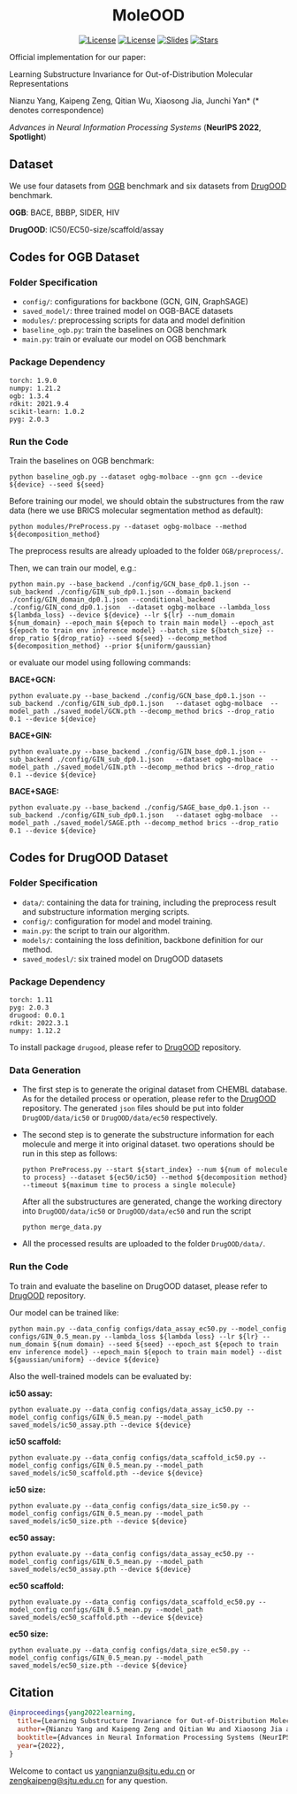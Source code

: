 <h1 align="center"><b>MoleOOD</b></h1>
<p align="center">
    <a href="https://openreview.net/forum?id=2nWUNTnFijm"> <img alt="License" src="https://img.shields.io/static/v1?label=Pub&message=NeurIPS%2722&color=blue"></a>
    <a href="https://github.com/yangnianzu0515/MoleOOD/blob/master/LICENSE"> <img alt="License" src="https://img.shields.io/github/license/yangnianzu0515/MoleOOD?color=green"></a>
    <a href="https://yangnianzu0515.github.io/slides/paper4-slides-moleood.pdf"> <img src="https://img.shields.io/badge/Slides-grey?&logo=MicrosoftPowerPoint&logoColor=red" alt="Slides"></a>
    <a href="https://github.com/yangnianzu0515/MoleOOD/stargazers"><img src="https://img.shields.io/github/stars/yangnianzu0515/MoleOOD?color=yellow&label=Star" alt="Stars"></a>
</p>

Official implementation for our paper:

Learning Substructure Invariance for Out-of-Distribution Molecular Representations

Nianzu Yang, Kaipeng Zeng, Qitian Wu, Xiaosong Jia, Junchi Yan* (* denotes correspondence)

*Advances in Neural Information Processing Systems* (**NeurIPS 2022**, **Spotlight**)


## Dataset

We use four datasets from [OGB](https://ogb.stanford.edu/) benchmark and six datasets from [DrugOOD](https://github.com/tencent-ailab/DrugOOD) benchmark.

**OGB**: BACE, BBBP, SIDER, HIV

**DrugOOD**: IC50/EC50-size/scaffold/assay



## Codes for OGB Dataset

### Folder Specification

- ```config/```: configurations for backbone (GCN, GIN, GraphSAGE)
- ```saved_model/```: three trained model on OGB-BACE datasets
- ```modules/```: preprocessing scripts for data and model definition
- ```baseline_ogb.py```: train the baselines on OGB benchmark
- ```main.py```: train or evaluate our model on OGB benchmark

### Package Dependency

```
torch: 1.9.0
numpy: 1.21.2
ogb: 1.3.4
rdkit: 2021.9.4
scikit-learn: 1.0.2
pyg: 2.0.3
```

### Run the Code

Train the baselines on OGB benchmark:

``` 
python baseline_ogb.py --dataset ogbg-molbace --gnn gcn --device ${device} --seed ${seed}
```

Before training our model, we should obtain the substructures from the raw data (here we use BRICS molecular segmentation method as default):

```
python modules/PreProcess.py --dataset ogbg-molbace --method ${decomposition_method}
```

The preprocess results are already uploaded to the folder ```OGB/preprocess/```. 

Then, we can train our model, e.g.:

```
python main.py --base_backend ./config/GCN_base_dp0.1.json --sub_backend ./config/GIN_sub_dp0.1.json --domain_backend ./config/GIN_domain_dp0.1.json --conditional_backend ./config/GIN_cond_dp0.1.json  --dataset ogbg-molbace --lambda_loss ${lambda_loss} --device ${device} --lr ${lr} --num_domain ${num_domain} --epoch_main ${epoch to train main model} --epoch_ast ${epoch to train env inference model} --batch_size ${batch_size} --drop_ratio ${drop_ratio} --seed ${seed} --decomp_method ${decomposition_method} --prior ${uniform/gaussian}
```

or evaluate our model using following commands:

**BACE+GCN:**

```
python evaluate.py --base_backend ./config/GCN_base_dp0.1.json --sub_backend ./config/GIN_sub_dp0.1.json   --dataset ogbg-molbace  --model_path ./saved_model/GCN.pth --decomp_method brics --drop_ratio 0.1 --device ${device} 
```

**BACE+GIN:**

```
python evaluate.py --base_backend ./config/GIN_base_dp0.1.json --sub_backend ./config/GIN_sub_dp0.1.json   --dataset ogbg-molbace  --model_path ./saved_model/GIN.pth --decomp_method brics --drop_ratio 0.1 --device ${device} 
```

**BACE+SAGE:**

```
python evaluate.py --base_backend ./config/SAGE_base_dp0.1.json --sub_backend ./config/GIN_sub_dp0.1.json   --dataset ogbg-molbace  --model_path ./saved_model/SAGE.pth --decomp_method brics --drop_ratio 0.1 --device ${device} 
```



## Codes for DrugOOD Dataset

### Folder Specification

- ```data/```: containing the data for training, including the preprocess result and substructure information merging scripts.
- ```config/```: configuration for model and model training.
- ```main.py```: the script to train our algorithm.
- ```models/```: containing the loss definition, backbone definition for our method.
- ```saved_modesl/```: six trained model on DrugOOD datasets

### Package Dependency

```
torch: 1.11
pyg: 2.0.3
drugood: 0.0.1
rdkit: 2022.3.1
numpy: 1.12.2
```

To install package ```drugood```, please refer to [DrugOOD](https://github.com/tencent-ailab/DrugOOD)  repository. 

### Data Generation

- The first step is to generate the original dataset from CHEMBL database. As for the detailed process or operation, please refer to the  [DrugOOD](https://github.com/tencent-ailab/DrugOOD)  repository. The generated ```json```  files should be put into folder ```DrugOOD/data/ic50``` or ```DrugOOD/data/ec50``` respectively.

- The second step is to generate the substructure information for each molecule and merge it into original dataset. two operations should be run in this step as follows:

  ```
  python PreProcess.py --start ${start_index} --num ${num of molecule to process} --dataset ${ec50/ic50} --method ${decomposition method} --timeout ${maximum time to process a single molecule}
  ```

  After all the substructures are generated, change the working directory into ```DrugOOD/data/ic50``` or ```DrugOOD/data/ec50``` and run the script

  ```
  python merge_data.py
  ```

- All the processed results are uploaded to the folder ```DrugOOD/data/```. 

### Run the Code

To train and evaluate the baseline on DrugOOD dataset, please refer to  [DrugOOD](https://github.com/tencent-ailab/DrugOOD)  repository. 

Our model can be trained like:

```
python main.py --data_config configs/data_assay_ec50.py --model_config configs/GIN_0.5_mean.py --lambda_loss ${lambda loss} --lr ${lr} --num_domain ${num domain} --seed ${seed} --epoch_ast ${epoch to train env inference model} --epoch_main ${epoch to train main model} --dist ${gaussian/uniform} --device ${device}
```

Also the well-trained models can be evaluated by:

**ic50 assay:**

```
python evaluate.py --data_config configs/data_assay_ic50.py --model_config configs/GIN_0.5_mean.py --model_path saved_models/ic50_assay.pth --device ${device}
```

**ic50 scaffold:**

```
python evaluate.py --data_config configs/data_scaffold_ic50.py --model_config configs/GIN_0.5_mean.py --model_path saved_models/ic50_scaffold.pth --device ${device}
```

**ic50 size:**

```
python evaluate.py --data_config configs/data_size_ic50.py --model_config configs/GIN_0.5_mean.py --model_path saved_models/ic50_size.pth --device ${device}
```

**ec50 assay:**

```
python evaluate.py --data_config configs/data_assay_ec50.py --model_config configs/GIN_0.5_mean.py --model_path saved_models/ec50_assay.pth --device ${device}
```

**ec50 scaffold:**

```
python evaluate.py --data_config configs/data_scaffold_ec50.py --model_config configs/GIN_0.5_mean.py --model_path saved_models/ec50_scaffold.pth --device ${device}
```

**ec50 size:**

```
python evaluate.py --data_config configs/data_size_ec50.py --model_config configs/GIN_0.5_mean.py --model_path saved_models/ec50_size.pth --device ${device}
```



## Citation

```bibtex
@inproceedings{yang2022learning,
  title={Learning Substructure Invariance for Out-of-Distribution Molecular Representations},
  author={Nianzu Yang and Kaipeng Zeng and Qitian Wu and Xiaosong Jia and Junchi Yan},
  booktitle={Advances in Neural Information Processing Systems (NeurIPS)},
  year={2022},
}
```


Welcome to contact us [yangnianzu@sjtu.edu.cn](mailto:yangnianzu@sjtu.edu.cn) or [zengkaipeng@sjtu.edu.cn](mailto:zengkaipeng@sjtu.edu.cn) for any question.
